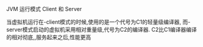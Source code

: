 JVM 运行模式 Client 和 Server

当虚拟机运行在-client模式的时候,使用的是一个代号为C1的轻量级编译器, 而-server模式启动的虚拟机采用相对重量级,代号为C2的编译器. C2比C1编译器编译的相对彻底,,服务起来之后,性能更高